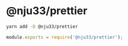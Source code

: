 # @nju33/prettier

```sh
yarn add -D @nju33/prettier
```

```js
module.exports = require('@nju33/prettier');
```
